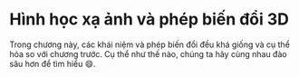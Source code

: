 # Hình học xạ ảnh và phép biến đổi 3D

Trong chương này, các khái niệm và phép biến đổi đều khá giống và cụ thể hóa so với chương trước. Cụ thể như thế nào, chúng ta hãy cùng nhau đào sâu hơn để tìm hiểu :smile:.